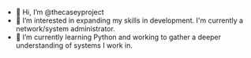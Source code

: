 - 👋 Hi, I’m @thecaseyproject
- 👀 I’m interested in expanding my skills in development.  I'm currently a network/system administrator.
- 🌱 I’m currently learning Python and working to gather a deeper understanding of systems I work in.


<!---
thecaseyproject/thecaseyproject is a ✨ special ✨ repository because its `README.md` (this file) appears on your GitHub profile.
You can click the Preview link to take a look at your changes.
--->
